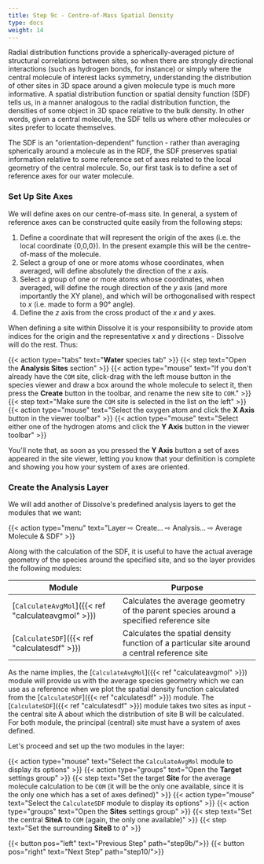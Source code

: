 ```yaml
---
title: Step 9c - Centre-of-Mass Spatial Density
type: docs
weight: 14
---
```



Radial distribution functions provide a spherically-averaged picture of structural correlations between sites, so when there are strongly directional interactions (such as hydrogen bonds, for instance) or simply where the central molecule of interest lacks symmetry, understanding the distribution of other sites in 3D space around a given molecule type is much more informative. A spatial distribution function or spatial density function (SDF) tells us, in a manner analogous to the radial distribution function, the densities of some object in 3D space relative to the bulk density. In other words, given a central molecule, the SDF tells us where other molecules or sites prefer to locate themselves.

The SDF is an "orientation-dependent" function - rather than averaging spherically around a molecule as in the RDF, the SDF preserves spatial information relative to some reference set of axes related to the local geometry of the central molecule. So, our first task is to define a set of reference axes for our water molecule.

### Set Up Site Axes

We will define axes on our centre-of-mass site. In general, a system of reference axes can be constructed quite easily from the following steps:

1. Define a coordinate that will represent the origin of the axes (i.e. the local coordinate {0,0,0}). In the present example this will be the centre-of-mass of the molecule.
2. Select a group of one or more atoms whose coordinates, when averaged, will define absolutely the direction of the _x_ axis.
3. Select a group of one or more atoms whose coordinates, when averaged, will define the rough direction of the _y_ axis (and more importantly the XY plane), and which will be orthogonalised with respect to _x_ (i.e. made to form a 90&deg; angle).
4. Define the _z_ axis from the cross product of the _x_ and _y_ axes.

When defining a site within Dissolve it is your responsibility to provide atom indices for the origin and the representative _x_ and _y_ directions - Dissolve will do the rest. Thus:

{{< action type="tabs" text="**Water** species tab" >}}
{{< step text="Open the **Analysis Sites** section" >}}
{{< action type="mouse" text="If you don't already have the `COM` site, click-drag with the left mouse button in the species viewer and draw a box around the whole molecule to select it, then press the **Create** button in the toolbar, and rename the new site to `COM`." >}}
{{< step text="Make sure the `COM` site is selected in the list on the left" >}}
{{< action type="mouse" text="Select the oxygen atom and click the **X Axis** button in the viewer toolbar" >}}
{{< action type="mouse" text="Select either one of the hydrogen atoms and click the **Y Axis** button in the viewer toolbar" >}}

You'll note that, as soon as you pressed the **Y Axis** button a set of axes appeared in the site viewer, letting you know that your definition is complete and showing you how your system of axes are oriented.

### Create the Analysis Layer

We will add another of Dissolve's predefined analysis layers to get the modules that we want:

{{< action type="menu" text="Layer &#8680; Create... &#8680; Analysis... &#8680; Average Molecule & SDF" >}}

Along with the calculation of the SDF, it is useful to have the actual average geometry of the species around the specified site, and so the layer provides the following modules:

| Module | Purpose |
|--------|---------|
| [`CalculateAvgMol`]({{< ref "calculateavgmol" >}}) | Calculates the average geometry of the parent species around a specified reference site |
| [`CalculateSDF`]({{< ref "calculatesdf" >}}) | Calculates the spatial density function of a particular site around a central reference site |

As the name implies, the [`CalculateAvgMol`]({{< ref "calculateavgmol" >}}) module will provide us with the average species geometry which we can use as a reference when we plot the spatial density function calculated from the [`CalculateSDF`]({{< ref "calculatesdf" >}}) module. The [`CalculateSDF`]({{< ref "calculatesdf" >}}) module takes two sites as input - the central site A about which the distribution of site B will be calculated. For both module, the principal (central) site must have a system of axes defined.

Let's proceed and set up the two modules in the layer:

{{< action type="mouse" text="Select the `CalculateAvgMol` module to display its options" >}}
{{< action type="groups" text="Open the **Target** settings group" >}}
{{< step text="Set the target **Site** for the average molecule calculation to be `COM` (it will be the only one available, since it is the only one which has a set of axes defined)" >}}
{{< action type="mouse" text="Select the `CalculateSDF` module to display its options" >}}
{{< action type="groups" text="Open the **Sites** settings group" >}}
{{< step text="Set the central **SiteA** to `COM` (again, the only one available)" >}}
{{< step text="Set the surrounding **SiteB** to `O`" >}}

{{< button pos="left" text="Previous Step" path="step9b/">}}
{{< button pos="right" text="Next Step" path="step10/">}}
